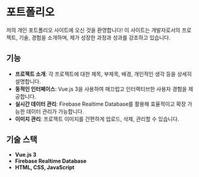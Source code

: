 # 포트폴리오

저의 개인 포트폴리오 사이트에 오신 것을 환영합니다! 이 사이트는 개발자로서의 프로젝트, 기술, 경험을 소개하며, 제가 성장한 과정과 성과를 강조하고 있습니다.

## 기능
- **프로젝트 소개**: 각 프로젝트에 대한 제목, 부제목, 배경, 개인적인 생각 등을 상세히 설명합니다.
- **동적인 인터페이스**: Vue.js 3을 사용하여 매끄럽고 인터랙티브한 사용자 경험을 제공합니다.
- **실시간 데이터 관리**: Firebase Realtime Database를 활용해 효율적이고 확장 가능한 데이터 관리가 가능합니다.
- **이미지 관리**: 프로젝트 이미지를 간편하게 업로드, 삭제, 관리할 수 있습니다.

## 기술 스택
- **Vue.js 3**
- **Firebase Realtime Database**
- **HTML, CSS, JavaScript**

